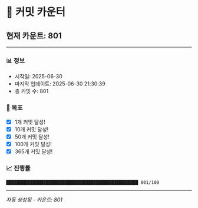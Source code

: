 # 🔢 커밋 카운터

## 현재 카운트: 801

---

### 📊 정보
- 시작일: 2025-06-30
- 마지막 업데이트: 2025-06-30 21:30:39
- 총 커밋 수: 801

### 🎯 목표
- [x] 1개 커밋 달성!
- [x] 10개 커밋 달성!
- [x] 50개 커밋 달성!
- [x] 100개 커밋 달성!
- [x] 365개 커밋 달성!

### 📈 진행률
```
██████████████████████████████████████████████████ 801/100
```

---
*자동 생성됨 - 카운트: 801*
